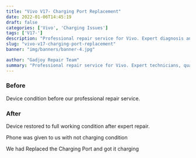 ```yaml
---
title: "Vivo V17- Charging Port Replacement"
date: 2022-01-06T14:45:19
draft: false
categories: ['Vivo', 'Charging Issues']
tags: ['V17-']
description: "Professional repair service for Vivo. Expert diagnosis and quality repairs in Bangalore."
slug: "vivo-v17-charging-port-replacement"
banner: "img/banners/banner-4.jpg"

author: "Gadjoy Repair Team"
summary: "Professional repair service for Vivo. Expert technicians, quality parts, warranty included."
---
```


### Before

Device condition before our professional repair service.

### After

Device restored to full working condition after expert repair.

Phone was given to us with not charging condition

We had Replaced the Charging Port and got it charging
